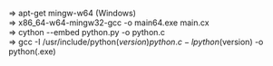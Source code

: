 => apt-get mingw-w64 (Windows)  
=> x86_64-w64-mingw32-gcc -o main64.exe main.cx  
=> cython --embed python.py -o python.c  
=> gcc -I /usr/include/python$(version) python.c -lpython$(version) -o python(.exe)
